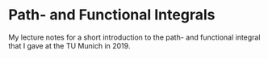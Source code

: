 # Path- and Functional Integrals

My lecture notes for a short introduction to the path- and functional integral that I gave at the TU Munich in 2019. 
